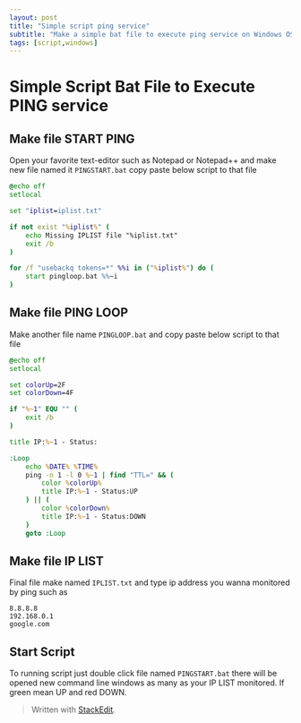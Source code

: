 ```yaml
---
layout: post
title: "Simple script ping service"
subtitle: "Make a simple bat file to execute ping service on Windows OS"
tags: [script,windows]
---
```

# **Simple Script Bat File to Execute PING service**

## Make file START PING

Open your favorite text-editor such as Notepad or Notepad++ and make new file named it `PINGSTART.bat` copy paste below script to that file
``` bat
@echo off
setlocal

set "iplist=iplist.txt"

if not exist "%iplist%" (
    echo Missing IPLIST file "%iplist.txt"
    exit /b
)

for /f "usebackq tokens=*" %%i in ("%iplist%") do (
    start pingloop.bat %%~i
)
```
## Make file PING LOOP
Make another file name `PINGLOOP.bat` and copy paste below script to that file

```bat
@echo off
setlocal

set colorUp=2F
set colorDown=4F

if "%~1" EQU "" (
    exit /b
)

title IP:%~1 - Status:

:Loop
    echo %DATE% %TIME%
    ping -n 1 -l 0 %~1 | find "TTL=" && (
        color %colorUp%
        title IP:%~1 - Status:UP
    ) || (
        color %colorDown%
        title IP:%~1 - Status:DOWN
    )
    goto :Loop
```
## Make file IP LIST
Final file make named `IPLIST.txt` and type ip address you wanna monitored by ping such as
```
8.8.8.8
192.168.0.1
google.com
```

## Start Script
To running script just double click file named `PINGSTART.bat` there will be opened new command line windows as many as your IP LIST monitored. If green mean UP and red DOWN.

> Written with [StackEdit](https://stackedit.io/).